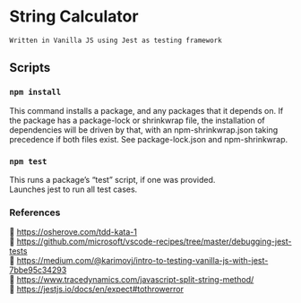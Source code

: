 # String Calculator
`Written in Vanilla JS using Jest as testing framework`

## Scripts

### `npm install`

This command installs a package, and any packages that it depends on. If the package has a package-lock or shrinkwrap file, the installation of dependencies will be driven by that, with an npm-shrinkwrap.json taking precedence if both files exist. See package-lock.json and npm-shrinkwrap.

### `npm test`

This runs a package’s “test” script, if one was provided.<br>
Launches jest to run all test cases.<br>

### References
 
:blue_book: https://osherove.com/tdd-kata-1 <br>
:blue_book: https://github.com/microsoft/vscode-recipes/tree/master/debugging-jest-tests <br>
:blue_book: https://medium.com/@karimovj/intro-to-testing-vanilla-js-with-jest-7bbe95c34293 <br>
:blue_book: https://www.tracedynamics.com/javascript-split-string-method/ <br>
:blue_book: https://jestjs.io/docs/en/expect#tothrowerror